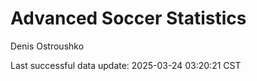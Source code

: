 # Advanced Soccer Statistics
Denis Ostroushko

<!-- gfm -->

Last successful data update: 2025-03-24 03:20:21 CST
